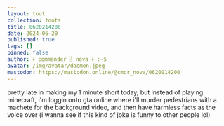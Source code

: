 ```yaml
---
layout: toot
collection: toots
title: 0620214200
date: 2024-06-20
published: true
tags: []
pinned: false
author: ⸸ commander ░ nova ⸸ :~$
avatar: /img/avatar/daemon.jpeg
mastodon: https://mastodon.online/@cmdr_nova/0620214200
---
```


pretty late in making my 1 minute short today, but instead of playing minecraft, i'm loggin onto gta online where i'll murder pedestrians with a machete for the background video, and then have harmless facts as the voice over (i wanna see if this kind of joke is funny to other people lol)
